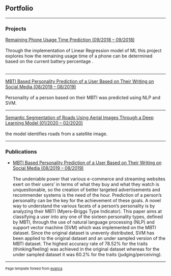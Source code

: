 ## Portfolio

---

### Projects

[Remaining Phone Usage Time Prediction (09/2018 – 09/2018)](https://drive.google.com/file/d/1hW1ULgCulneKcQWDOPK1tFEyHCXyY7FT/view)
<br><br>
Through the implementation of Linear Regression model of ML this project explores how the remaining usage time of a phone can be determined based on the current battery percentage .
<br><br>


---
[MBTI Based Personality Prediction of a User Based on Their Writing on Social Media (08/2019 – 08/2019)](https://www.ijeat.org/wp-content/uploads/papers/v9i1/A1523109119.pdf)
<br><br>
Personality of a person based on their MBTI was predicted using NLP and SVM.

---
[Semantic Segmentation of Roads Using Aerial Images Through a Deep Learning Model (01/2020 – 02/2020)](https://drive.google.com/file/d/1VcMOxfGexcs2fHKvsox2PuWVmYPWStqf/view?usp=sharing)
<br><br>
the model identifies roads from a satellite image.

---

### Publications

- [MBTI Based Personality Prediction of a User Based on Their Writing on Social Media (08/2019 – 08/2019)](https://www.ijeat.org/wp-content/uploads/papers/v9i1/A1523109119.pdf)
<br><br>
The undeniable power that various e-commerce and streaming websites exert on their users’ in terms of what they buy and what they watch is unquestionable, so the creation of better targeted advertisements and recommender systems is the need of the hour. Prediction of a person’s personality can be the key for the achievement of these goals. A novel way to understand the various facets of a person’s personality is by analyzing their MBTI (Myers–Briggs Type Indicator). This paper aims at classifying a user into any one of the sixteen personality types, defined by MBTI, through the use of natural language processing (NLP) and support vector machine (SVM) which was implemented on the MBTI dataset. Since the original dataset is unevenly distributed, SVM has been applied to the original dataset and an under sampled version of the MBTI dataset. The highest accuracy rate of 78.52% for the traits (thinking/feeling) was achieved in the original dataset whereas for the under sampled dataset it was 60.2% for the traits (judging/perceiving).









---
<p style="font-size:11px">Page template forked from <a href="https://github.com/evanca/quick-portfolio">evanca</a></p>
<!-- Remove above link if you don't want to attibute -->
